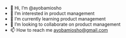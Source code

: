 - 👋 Hi, I’m @ayobamiosho
- 👀 I’m interested in product management
- 🌱 I’m currently learning product management
- 💞️ I’m looking to collaborate on product management
- 📫 How to reach me ayobamiosho@gmail.com

<!---
ayobamiosho/ayobamiosho is a ✨ special ✨ repository because its `README.md` (this file) appears on your GitHub profile.
You can click the Preview link to take a look at your changes.
--->
